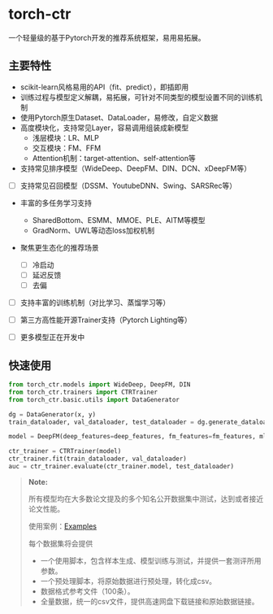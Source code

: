# torch-ctr

一个轻量级的基于Pytorch开发的推荐系统框架，易用易拓展。

## 主要特性

- scikit-learn风格易用的API（fit、predict），即插即用
- 训练过程与模型定义解耦，易拓展，可针对不同类型的模型设置不同的训练机制
- 使用Pytorch原生Dataset、DataLoader，易修改，自定义数据
- 高度模块化，支持常见Layer，容易调用组装成新模型
  - 浅层模块：LR、MLP
  - 交互模块：FM、FFM
  - Attention机制：target-attention、self-attention等
- 支持常见排序模型（WideDeep、DeepFM、DIN、DCN、xDeepFM等）

- [ ] 支持常见召回模型（DSSM、YoutubeDNN、Swing、SARSRec等）
- 丰富的多任务学习支持
  - SharedBottom、ESMM、MMOE、PLE、AITM等模型
  - GradNorm、UWL等动态loss加权机制

- 聚焦更生态化的推荐场景
  - [ ] 冷启动
  - [ ] 延迟反馈
  - [ ] 去偏
- [ ] 支持丰富的训练机制（对比学习、蒸馏学习等）

- [ ] 第三方高性能开源Trainer支持（Pytorch Lighting等）
- [ ] 更多模型正在开发中

## 快速使用

```python
from torch_ctr.models import WideDeep, DeepFM, DIN
from torch_ctr.trainers import CTRTrainer
from torch_ctr.basic.utils import DataGenerator

dg = DataGenerator(x, y)
train_dataloader, val_dataloader, test_dataloader = dg.generate_dataloader()

model = DeepFM(deep_features=deep_features, fm_features=fm_features, mlp_params={"dims": [256, 128], "dropout": 0.2, "activation": "relu"})

ctr_trainer = CTRTrainer(model)
ctr_trainer.fit(train_dataloader, val_dataloader)
auc = ctr_trainer.evaluate(ctr_trainer.model, test_dataloader)


```





> **Note:** 
>
> 所有模型均在大多数论文提及的多个知名公开数据集中测试，达到或者接近论文性能。
>
> 使用案例：[Examples](./examples)
>
> 每个数据集将会提供
>
> - 一个使用脚本，包含样本生成、模型训练与测试，并提供一套测评所用参数。
> - 一个预处理脚本，将原始数据进行预处理，转化成csv。
> - 数据格式参考文件（100条）。
> - 全量数据，统一的csv文件，提供高速网盘下载链接和原始数据链接。